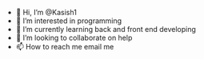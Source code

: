 - 👋 Hi, I’m @Kasish1
- 👀 I’m interested in programming 
- 🌱 I’m currently learning back and front end developing
- 💞️ I’m looking to collaborate on help
- 📫 How to reach me email me

<!---
Kasish1/Kasish1 is a ✨ special ✨ repository because its `README.md` (this file) appears on your GitHub profile.
You can click the Preview link to take a look at your changes.
--->
